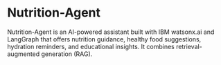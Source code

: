 # Nutrition-Agent
Nutrition-Agent is an AI-powered assistant built with IBM watsonx.ai and LangGraph that offers nutrition guidance, healthy food suggestions, hydration reminders, and educational insights. It combines retrieval-augmented generation (RAG).

